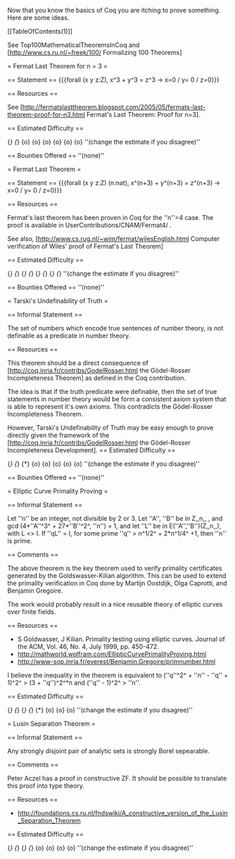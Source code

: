 Now that you know the basics of Coq you are itching to prove something.  Here are some ideas.

[[TableOfContents(1)]]

See Top100MathematicalTheoremsInCoq and [http://www.cs.ru.nl/~freek/100/ Formalizing 100 Theorems]

= Fermat Last Theorem for n = 3 =

== Statement ==
{{{forall (x y z:Z), x^3 + y^3 = z^3 -> x=0 \/ y= 0 \/ z=0}}}

== Resources ==

See [http://fermatslasttheorem.blogspot.com/2005/05/fermats-last-theorem-proof-for-n3.html Fermat's Last Theorem: Proof for n=3].

== Estimated Difficulty ==

{*} {*} {o} {o} {o} {o} {o} {o} ''(change the estimate if you disagree)''

== Bounties Offered ==
''(none)''

= Fermat Last Theorem =

== Statement ==
{{{forall (x y z:Z) (n:nat), x^(n+3) + y^(n+3) = z^(n+3) -> x=0 \/ y= 0 \/ z=0}}}

== Resources ==

Fermat's last theorem has been proven in Coq for the ''n''=4 case. The proof is available in UserContributions/CNAM/Fermat4/ .

See also, [http://www.cs.rug.nl/~wim/fermat/wilesEnglish.html Computer verification of Wiles' proof of Fermat's Last Theorem]

== Estimated Difficulty ==

{*} {*} {*} {*} {*} {*} {*} {*} ''(change the estimate if you disagree)''

== Bounties Offered ==
''(none)''

= Tarski's Undefinability of Truth =

== Informal Statement ==

The set of numbers which encode true sentences of number theory, is not definable as a predicate in number theory.

== Resources ==

This theorem should be a direct consequence of [http://coq.inria.fr/contribs/GodelRosser.html the Gödel-Rosser Incompleteness Theorem] as defined in the Coq contribution.

The idea is that if the truth predicate were definable, then the set of true statements in number theory would be form a consistent axiom system that is able to represent it's own axioms.  This contradicts the Gödel-Rosser Incompleteness Theorem.

However, Tarski's Undefinability of Truth may be easy enough to prove directly given the framework of the [http://coq.inria.fr/contribs/GodelRosser.html the Gödel-Rosser Incompleteness Development].
== Estimated Difficulty ==

{*} {*} {*} {o} {o} {o} {o} {o} ''(change the estimate if you disagree)''

== Bounties Offered ==
''(none)''

= Elliptic Curve Primality Proving =

== Informal Statement ==

Let ''n'' be an integer, not divisible by 2 or 3.  Let ''A'', ''B'' be in Z,,n,, , and gcd (4*''A''^3^ + 27*''B''^2^, ''n'') = 1, and let ''L'' be in E(''A'',''B'')(Z,,n,,), with L <> I.  If ''qL'' = I, for some prime ''q'' > n^1/2^ + 2*n^1/4^ +1, then ''n'' is prime.

== Comments ==

The above theorem is the key theorem used to verify primality certificates generated by the Goldswasser-Kilian algorithm.  This can be used to extend the primality verification in Coq done by Martijn Oostdijk, Olga Caprotti, and Benjamin Gregoire.

The work would probably result in a nice reusable theory of elliptic curves over finite fields.

== Resources ==

 * S Goldwasser, J Kilian. Primality testing using elliptic curves. Journal of the ACM, Vol. 46, No. 4, July 1999, pp. 450-472.
 * http://mathworld.wolfram.com/EllipticCurvePrimalityProving.html
 * http://www-sop.inria.fr/everest/Benjamin.Gregoire/primnumber.html

I believe the inequality in the theorem is equivalent to (''q''^2^ + ''n'' - ''q'' + 1)^2^ > (3 + ''q'')^2^*n and (''q'' - 1)^2^ > ''n''.

== Estimated Difficulty ==

{*} {*} {*} {*} {*} {o} {o} {o} ''(change the estimate if you disagree)''

= Lusin Separation Theorem =

== Informal Statement ==

Any strongly disjoint pair of analytic sets is strongly Borel sepearable.

== Comments ==

Peter Aczel has a proof in constructive ZF.  It should be possible to translate this proof into type theory.

== Resources ==

 * http://foundations.cs.ru.nl/fndswiki/A_constructive_version_of_the_Lusin_Separation_Theorem

== Estimated Difficulty ==

{*} {*} {*} {*} {o} {o} {o} {o} ''(change the estimate if you disagree)''
